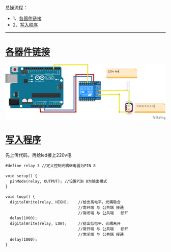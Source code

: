 总操流程：
- 1、[各器件链接](#arduino-01)
- 2、[写入程序](#arduino-02)

***

# <a name="arduino-01" href="#" >各器件链接</a>
![](image/24-1.png)

# <a name="arduino-02" href="#" >写入程序</a>
先上传代码，再给led接上220v电

```
#define relay 3 //定义控制光耦继电器为PIN 8  
  
void setup() {  
  pinMode(relay, OUTPUT); //设置PIN 8为输出模式  
}  
  
void loop() {  
  digitalWrite(relay, HIGH);    //给出高电平，光耦吸合  
                                //常开端 与 公共端 接通  
                                //常闭端 与 公共端   断开     
  delay(1000);  
  digitalWrite(relay, LOW);     //给出低电平，光耦离开  
                                //常开端 与 公共端   断开  
                                //常闭端 与 公共端 接通  
  delay(1000);  
}  
```
